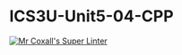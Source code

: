 # ICS3U-Unit5-04-CPP

[![Mr Coxall's Super Linter](https://github.com/Cameron-Diedrich/ICS3U-Unit5-04-CPP/workflows/Mr%20Coxall's%20Super%20Linter/badge.svg)](https://github.com/Cameron-Diedrich/ICS3U-Unit5-04-CPP/actions/)
